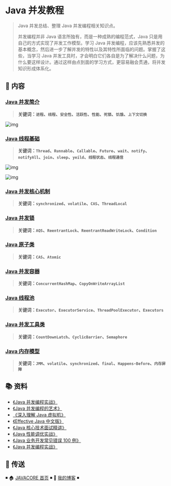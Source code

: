# Java 并发教程

> Java 并发总结、整理 Java 并发编程相关知识点。
>
> 并发编程并非 Java 语言所独有，而是一种成熟的编程范式，Java 只是用自己的方式实现了并发工作模型。学习 Java 并发编程，应该先熟悉并发的基本概念，然后进一步了解并发的特性以及其特性所面临的问题。掌握了这些，当学习 Java 并发工具时，才会明白它们各自是为了解决什么问题，为什么要这样设计。通过这样由点到面的学习方式，更容易融会贯通，将并发知识形成体系化。

## 📖 内容

### [Java 并发简介](concurrent/Java并发简介.md)

> **关键词：`进程`、`线程`、`安全性`、`活跃性`、`性能`、`死锁`、`饥饿`、`上下文切换`**

![img](http://dunwu.test.upcdn.net/snap/20200701113445.png)

### [Java 线程基础](Java线程基础.md)

> **关键词：`Thread`、`Runnable`、`Callable`、`Future`、`wait`、`notify`、`notifyAll`、`join`、`sleep`、`yeild`、`线程状态`、`线程通信`**

![img](http://dunwu.test.upcdn.net/snap/20200630221707.png)

![img](http://dunwu.test.upcdn.net/cs/java/javacore/concurrent/java-thread_1.png)

### [Java 并发核心机制](Java并发核心机制.md)

> **关键词：`synchronized`、`volatile`、`CAS`、`ThreadLocal`**

### [Java 并发锁](Java锁.md)

> **关键词：`AQS`、`ReentrantLock`、`ReentrantReadWriteLock`、`Condition`**

### [Java 原子类](Java原子类.md)

> **关键词：`CAS`、`Atomic`**

### [Java 并发容器](Java并发和容器.md)

> **关键词：`ConcurrentHashMap`、`CopyOnWriteArrayList`**

### [Java 线程池](concurrent/Java线程池.md)

> **关键词：`Executor`、`ExecutorService`、`ThreadPoolExecutor`、`Executors`**

### [Java 并发工具类](Java并发工具类.md)

> **关键词：`CountDownLatch`、`CyclicBarrier`、`Semaphore`**

### [Java 内存模型](Java内存模型.md)

> **关键词：`JMM`、`volatile`、`synchronized`、`final`、`Happens-Before`、`内存屏障`**

## 📚 资料

- [《Java 并发编程实战》](https://item.jd.com/10922250.html)
- [《Java 并发编程的艺术》](https://item.jd.com/11740734.html)
- [《深入理解 Java 虚拟机》](https://item.jd.com/11252778.html)
- [《Effective Java 中文版》](https://item.jd.com/12507084.html)
- [《Java 核心技术面试精讲》](https://time.geekbang.org/column/intro/82)
- [《Java 性能调优实战》](https://time.geekbang.org/column/intro/100028001)
- [《Java 业务开发常见错误 100 例》](https://time.geekbang.org/column/intro/100047701)
- [《Java 并发编程实战》](https://time.geekbang.org/column/intro/100023901)

## 🚪 传送

◾ 🏠 [JAVACORE 首页](https://github.com/dunwu/javacore) ◾ 🎯 [我的博客](https://github.com/dunwu/blog) ◾

